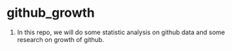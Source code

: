 # github_growth

  1. In this repo, we will do some statistic analysis on github data and some research on growth of github.

